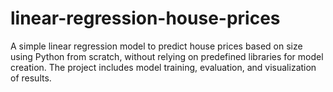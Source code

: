 # linear-regression-house-prices
A simple linear regression model to predict house prices based on size using Python from scratch, without relying on predefined libraries for model creation. The project includes model training, evaluation, and visualization of results.
